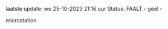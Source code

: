 laatste update: 
wo 25-10-2023 21:16   uur 
Status: FAALT - geel - 
<div class="service Y">microstation</div>